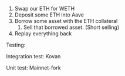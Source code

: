 1. Swap our ETH for WETH
2. Deposit some ETH into Aave
3. Borrow some asset with the ETH collateral
    1. Sell that borrowed asset. (Short selling)
4. Replay everything back

Testing:

Integration test: Kovan
 
Unit test: Mainnet-fork